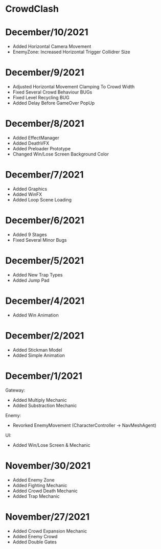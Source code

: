 # CrowdClash

# December/10/2021

- Added Horizontal Camera Movement
- EnemyZone: Increased Horizontal Trigger Collidrer Size

# December/9/2021

- Adjusted Horizontal Movement Clamping To Crowd Width
- Fixed Several Crowd Behaviour BUGs
- Fixed Level Recycling BUG
- Added Delay Before GameOver PopUp

# December/8/2021

- Added EffectManager
- Added DeathVFX
- Added Preloader Prototype
- Changed Win/Lose Screen Background Color

# December/7/2021

- Added Graphics
- Added WinFX
- Added Loop Scene Loading

# December/6/2021

- Added 9 Stages
- Fixed Several Minor Bugs

# December/5/2021

- Added New Trap Types
- Added Jump Pad

# December/4/2021

- Added Win Animation

# December/2/2021

- Added Stickman Model
- Added Simple Animation

# December/1/2021

Gateway:
- Added Multiply Mechanic 
- Added Substraction Mechanic

Enemy:
- Revorked EnemyMovement (CharacterController -> NavMeshAgent)

UI:
- Added Win/Lose Screen & Mechanic

# November/30/2021

- Added Enemy Zone
- Added Fighting Mechanic
- Added Crowd Death Mechanic
- Added Trap Mechanic

# November/27/2021

- Added Crowd Expansion Mechanic
- Added Enemy Crowd
- Added Double Gates